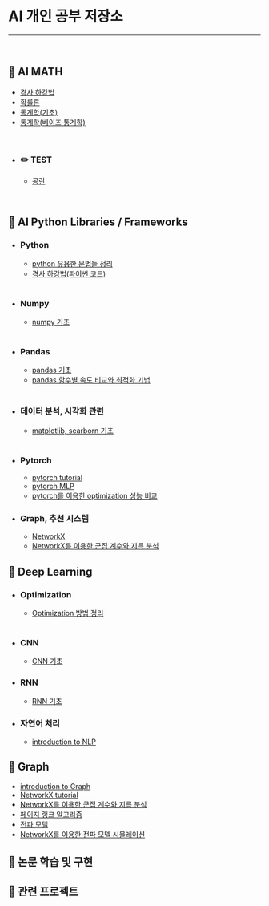 # AI 개인 공부 저장소

------

<br>

## 📌 AI MATH

- [경사 하강법](https://github.com/JeonghwanLee1/AI-study/blob/main/ai_math/GD.md)
- [확률론](https://github.com/) 
- [통계학(기초)](https://github.com/)
- [통계학(베이즈 통계학)](https://github.com/)

<br>

- ### ✏️ TEST

  - [공란](https://github.com/)

<br>

## 📌 AI Python Libraries / Frameworks
- ### Python

  - [python 유용한 문법들 정리](https://github.com/JeonghwanLee1/AI-study/blob/main/python/python_skills.ipynb)
  - [경사 하강법(파이썬 코드)](https://github.com/JeonghwanLee1/AI-study/blob/main/ai_math/GD.ipynb)

  <br>

- ### Numpy

  - [numpy 기초](https://github.com/JeonghwanLee1/AI-study/blob/main/numpy/numpy_tutorial.ipynb)

  <br>

- ### Pandas

  - [pandas 기초](https://github.com/JeonghwanLee1/AI-study/blob/main/pandas/pandas_tutorial.ipynb)
  - [pandas 함수별 속도 비교와 최적화 기법](https://github.com/)
  
  <br>

- ### 데이터 분석, 시각화 관련

  - [matplotlib, searborn 기초](https://github.com/JeonghwanLee1/AI-study/blob/main/data_visualization/matplotlib_tutorial.ipynb)
  
  <br>

- ### Pytorch

  - [pytorch tutorial](https://github.com/)
  - [pytorch MLP](https://github.com/)
  - [pytorch를 이용한 optimization 성능 비교](https://github.com/JeonghwanLee1/AI-study/blob/main/pytorch/optimization.ipynb)

- ### Graph, 추천 시스템
  - [NetworkX](https://github.com/JeonghwanLee1/AI-study/blob/main/graph/networkx.md)
  - [NetworkX를 이용한 군집 계수와 지름 분석](https://github.com/JeonghwanLee1/AI-study/blob/main/graph/networkx_coefficient.md)
  
## 📌 Deep Learning

- ### Optimization

  - [Optimization 방법 정리](https://github.com/JeonghwanLee1/AI-study/blob/main/DL/optimization.ipynb)

  <br>

- ### CNN

  - [CNN 기초](https://github.com/)

- ### RNN
  - [RNN 기초](https://github.com/JeonghwanLee1/AI-study/blob/main/DL/RNN_basic.md)

- ### 자연어 처리
  - [introduction to NLP](https://github.com/JeonghwanLee1/AI-study/blob/main/DL/NLP_basic.md)

## 📌 Graph
 - [introduction to Graph](https://github.com/JeonghwanLee1/AI-study/blob/main/graph/graph_basic.md)
 - [NetworkX tutorial](https://github.com/JeonghwanLee1/AI-study/blob/main/graph/networkx_tutorial.ipynb)
 - [NetworkX를 이용한 군집 계수와 지름 분석](https://github.com/JeonghwanLee1/AI-study/blob/main/graph/networkx_coefficient.md)
 - [페이지 랭크 알고리즘](https://github.com/JeonghwanLee1/AI-study/blob/main/graph/page_rank.md)
 - [전파 모델](https://github.com/JeonghwanLee1/AI-study/blob/main/graph/cascade_models.md)
 - [NetworkX를 이용한 전파 모델 시뮬레이션](https://github.com/JeonghwanLee1/AI-study/blob/main/graph/cascade_models.ipynb)
## 📌 논문 학습 및 구현
## 📌 관련 프로젝트


